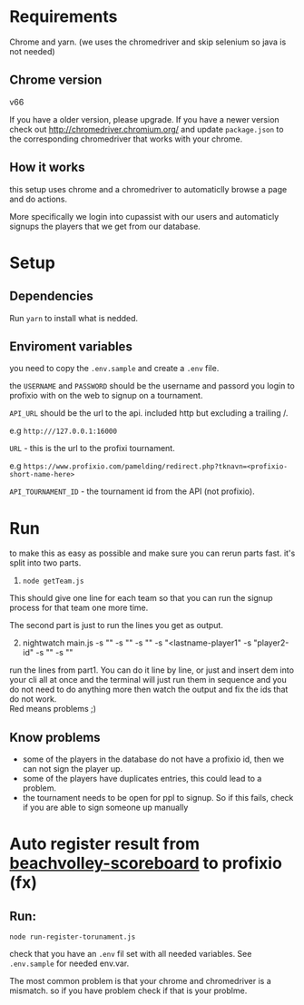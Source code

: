 # Requirements

Chrome and yarn. (we uses the chromedriver and skip selenium so java is not
needed)

## Chrome version

v66

If you have a older version, please upgrade. If you have a newer version check
out http://chromedriver.chromium.org/ and update `package.json` to the
corresponding chromedriver that works with your chrome.

## How it works

this setup uses chrome and a chromedriver to automaticlly browse a page and do
actions.

More specifically we login into cupassist with our users and automaticly signups
the players that we get from our database.

# Setup

## Dependencies

Run `yarn` to install what is nedded.

## Enviroment variables

you need to copy the `.env.sample` and create a `.env` file.

the `USERNAME` and `PASSWORD` should be the username and passord you login to
profixio with on the web to signup on a tournament.

`API_URL` should be the url to the api. included http but excluding a trailing
/.

e.g `http:///127.0.0.1:16000`

`URL` - this is the url to the profixi tournament.

e.g
`https://www.profixio.com/pamelding/redirect.php?tknavn=<profixio-short-name-here>`

`API_TOURNAMENT_ID` - the tournament id from the API (not profixio).

# Run

to make this as easy as possible and make sure you can rerun parts fast. it's
split into two parts.

1.  `node getTeam.js`

This should give one line for each team so that you can run the signup process
for that team one more time.

The second part is just to run the lines you get as output.

2.  nightwatch main.js -s "<class>" -s "<player1-id>" -s "<firstname-player1>"
    -s "<lastname-player1" -s "player2-id" -s "<player2-lastname>" -s
    "<player2-firstname>"

run the lines from part1. You can do it line by line, or just and insert dem
into your cli all at once and the terminal will just run them in sequence and
you do not need to do anything more then watch the output and fix the ids that
do not work.  
Red means problems ;)

## Know problems

- some of the players in the database do not have a profixio id, then we can not
  sign the player up.
- some of the players have duplicates entries, this could lead to a problem.
- the tournament needs to be open for ppl to signup. So if this fails, check if
  you are able to sign someone up manually

# Auto register result from [beachvolley-scoreboard](github.com/nvbf/beachvolleyball-scoreboard) to profixio (fx)

## Run:

`node run-register-torunament.js`

check that you have an `.env` fil set with all needed variables. See
`.env.sample` for needed env.var.

The most common problem is that your chrome and chromedriver is a mismatch. so
if you have problem check if that is your problme.

